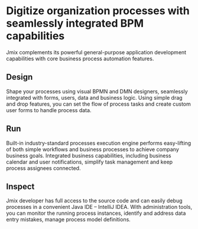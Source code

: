 # Digitize organization processes with seamlessly integrated BPM capabilities

Jmix complements its powerful general-purpose application development capabilities with core business process automation features.

## Design
Shape your processes using visual BPMN and DMN designers, seamlessly integrated with forms, users, data and business logic. Using simple drag and drop features, you can set the flow of process tasks and create custom user forms to handle process data.

## Run
Built-in industry-standard processes execution engine performs easy-lifting of both simple workflows and business processes to achieve company business goals. Integrated business capabilities, including business calendar and user notifications, simplify task management and keep process assignees connected.

## Inspect
Jmix developer has full access to the source code and can easily debug processes in a convenient Java IDE – IntelliJ IDEA. With administration tools, you can monitor the running process instances, identify and address data entry mistakes, manage process model definitions.